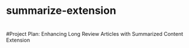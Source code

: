 # summarize-extension
#
#Project Plan: Enhancing Long Review Articles with Summarized Content Extension
